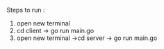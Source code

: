 Steps to run :

1) open new terminal
2) cd  client -> go run main.go
3) open new terminal ->cd server -> go run main.go